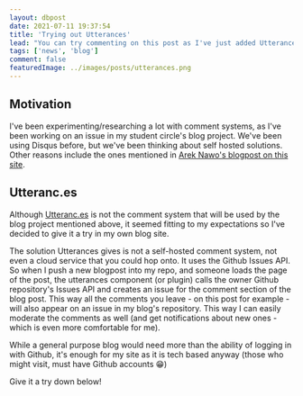 ```yaml
---
layout: dbpost
date: 2021-07-11 19:37:54
title: 'Trying out Utterances'
lead: "You can try commenting on this post as I've just added Utterances"
tags: ['news', 'blog']
comment: false
featuredImage: ../images/posts/utterances.png
---
```


## Motivation

I've been experimenting/researching a lot with comment systems, as I've been working on an issue in my student circle's blog project. We've been using Disqus before, but we've been thinking about self hosted solutions. Other reasons include the ones mentioned in [Arek Nawo's blogpost on this site](https://areknawo.com/top-6-disqus-alternatives-for-technical-blogging/).

## Utteranc.es

Although [Utteranc.es](https://utteranc.es/) is not the comment system that will be used by the blog project mentioned above, it seemed fitting to my expectations so I've decided to give it a try in my own blog site.

The solution Utterances gives is not a self-hosted comment system, not even a cloud service that you could hop onto. It uses the Github Issues API. So when I push a new blogpost into my repo, and someone loads the page of the post, the utterances component (or plugin) calls the owner Github repository's Issues API and creates an issue for the comment section of the blog post. This way all the comments you leave - on this post for example - will also appear on an issue in my blog's repository. This way I can easily moderate the comments as well (and get notifications about new ones - which is even more comfortable for me).

While a general purpose blog would need more than the ability of logging in with Github, it's enough for my site as it is tech based anyway (those who might visit, must have Github accounts 😁)

Give it a try down below!
